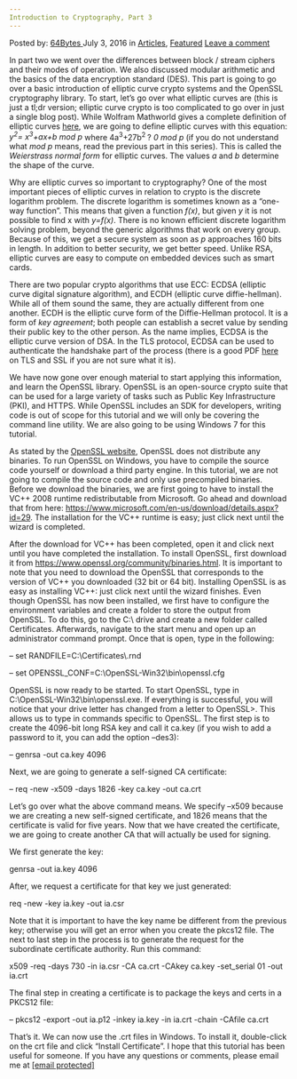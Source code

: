 ```yaml
---
Introduction to Cryptography, Part 3
---
```

<article class="post-listing post-14707 post type-post status-publish format-standard has-post-thumbnail hentry category-deepdot-news tag-cryptography tag-introduction tag-part">
    <div class="post-inner">
    <p class="post-meta">
    <span>Posted by: <a href="https://www.deepdotweb.com/author/64bytes/" title="">64Bytes </a></span>
    <span>July 3, 2016</span>
    <span>in <a href="https://www.deepdotweb.com/category/articles/" rel="category tag">Articles</a>, <a href="https://www.deepdotweb.com/category/deepdot-news/" rel="category tag">Featured</a></span>
    <span><a href="https://www.deepdotweb.com/2016/07/03/introduction-cryptography-part-3/#respond">Leave a comment</a></span>
    </p>
    <div class="clear"></div>
    <div class="entry">
    <p>In part two we went over the differences between block / stream ciphers and their modes of operation. We also discussed modular arithmetic and the basics of the data encryption standard (DES). This part is going to go over a basic introduction of elliptic curve crypto systems and the OpenSSL cryptography library. To start, let’s go over what elliptic curves are (this is just a tl;dr version; elliptic curve crypto is too complicated to go over in just a single blog post). While Wolfram Mathworld gives a complete definition of elliptic curves <a href="http://mathworld.wolfram.com/EllipticCurve.html"> here</a>, we are going to define elliptic curves with this equation: <em>y<sup>2</sup>= x<sup>3</sup>+ax+b mod p </em>where 4a<sup>3</sup>+27b<sup>2 </sup>? <em>0 mod p</em> (if you do not understand what <em>mod p</em> means, read the previous part in this series). This is called the <em>Weierstrass </em><em>normal form</em> for elliptic curves. The values <em>a </em>and <em>b </em>determine the shape of the curve.</p>
    <p>Why are elliptic curves so important to cryptography? One of the most important pieces of elliptic curves in relation to crypto is the discrete logarithm problem. The discrete logarithm is sometimes known as a “one-way function”. This means that given a function <em>f(x)</em>, but given <em>y </em>it is not possible to find x with <em>y=f(x)</em>. There is no known efficient discrete logarithm solving problem, beyond the generic algorithms that work on every group. Because of this, we get a secure system as soon as <em>p </em>approaches 160 bits in length. In addition to better security, we get better speed. Unlike RSA, elliptic curves are easy to compute on embedded devices such as smart cards.</p>
    <p>There are two popular crypto algorithms that use ECC: ECDSA (elliptic curve digital signature algorithm), and ECDH (elliptic curve diffie-hellman). While all of them sound the same, they are actually different from one another. ECDH is the elliptic curve form of the Diffie-Hellman protocol. It is a form of <em>key agreement</em>; both people can establish a secret value by sending their public key to the other person. As the name implies, ECDSA is the elliptic curve version of DSA. In the TLS protocol, ECDSA can be used to authenticate the handshake part of the process (there is a good PDF <a href="https://www.sans.org/reading-room/whitepapers/protocols/ssl-tls-beginners-guide-1029">here</a> on TLS and SSL if you are not sure what it is).</p>
    <p>We have now gone over enough material to start applying this information, and learn the OpenSSL library. OpenSSL is an open-source crypto suite that can be used for a large variety of tasks such as Public Key Infrastructure (PKI), and HTTPS. While OpenSSL includes an SDK for developers, writing code is out of scope for this tutorial and we will only be covering the command line utility. We are also going to be using Windows 7 for this tutorial.</p>
    <p>As stated by the <a href="https://www.openssl.org/community/binaries.html">OpenSSL website</a>, OpenSSL does not distribute any binaries. To run OpenSSL on Windows, you have to compile the source code yourself or download a third party engine. In this tutorial, we are not going to compile the source code and only use precompiled binaries. Before we download the binaries, we are first going to have to install the VC++ 2008 runtime redistributable from Microsoft. Go ahead and download that from here: <a href="https://www.microsoft.com/en-us/download/details.aspx?id=29">https://www.microsoft.com/en-us/download/details.aspx?id=29</a>. The installation for the VC++ runtime is easy; just click next until the wizard is completed.</p>
    <p>After the download for VC++ has been completed, open it and click next until you have completed the installation. To install OpenSSL, first download it from <a href="https://www.openssl.org/community/binaries.html">https://www.openssl.org/community/binaries.html</a>. It is important to note that you need to download the OpenSSL that corresponds to the version of VC++ you downloaded (32 bit or 64 bit). Installing OpenSSL is as easy as installing VC++: just click next until the wizard finishes. Even though OpenSSL has now been installed, we first have to configure the environment variables and create a folder to store the output from OpenSSL. To do this, go to the C:\ drive and create a new folder called Certificates. Afterwards, navigate to the start menu and open up an administrator command prompt. Once that is open, type in the following:</p>
    <p>&#8211; set RANDFILE=C:\Certificates\.rnd</p>
    <p>&#8211; set OPENSSL_CONF=C:\OpenSSL-Win32\bin\openssl.cfg</p>
    <p>OpenSSL is now ready to be started. To start OpenSSL, type in C:\OpenSSL-Win32\bin\openssl.exe. If everything is successful, you will notice that your drive letter has changed from a letter to OpenSSL&gt;. This allows us to type in commands specific to OpenSSL. The first step is to create the 4096-bit long RSA key and call it ca.key (if you wish to add a password to it, you can add the option –des3):</p>
    <p>&#8211; genrsa -out ca.key 4096</p>
    <p>Next, we are going to generate a self-signed CA certificate:</p>
    <p>&#8211; req -new -x509 -days 1826 -key ca.key -out ca.crt</p>
    <p>Let’s go over what the above command means. We specify –x509 because we are creating a new self-signed certificate, and 1826 means that the certificate is valid for five years. Now that we have created the certificate, we are going to create another CA that will actually be used for signing.</p>
    <p>We first generate the key:</p>
    <p>genrsa -out ia.key 4096</p>
    <p>After, we request a certificate for that key we just generated:</p>
    <p>req -new -key ia.key -out ia.csr</p>
    <p>Note that it is important to have the key name be different from the previous key; otherwise you will get an error when you create the pkcs12 file. The next to last step in the process is to generate the request for the subordinate certificate authority. Run this command:</p>
    <p>x509 -req -days 730 -in ia.csr -CA ca.crt -CAkey ca.key -set_serial 01 -out ia.crt</p>
    <p>The final step in creating a certificate is to package the keys and certs in a PKCS12 file:</p>
    <p>&#8211; pkcs12 -export -out ia.p12 -inkey ia.key -in ia.crt -chain -CAfile ca.crt</p>
    <p>That’s it. We can now use the .crt files in Windows. To install it, double-click on the crt file and click “Install Certificate”. I hope that this tutorial has been useful for someone. If you have any questions or comments, please email me at <a href="/cdn-cgi/l/email-protection#20161442595445536053494741494e540e4f5247"><span class="__cf_email__" data-cfemail="0a3c3e68737e6f794a79636d6b63647e2465786d">[email&#160;protected]</span><script data-cfhash='f9e31' type="text/javascript">/* <![CDATA[ */!function(t,e,r,n,c,a,p){try{t=document.currentScript||function(){for(t=document.getElementsByTagName('script'),e=t.length;e--;)if(t[e].getAttribute('data-cfhash'))return t[e]}();if(t&&(c=t.previousSibling)){p=t.parentNode;if(a=c.getAttribute('data-cfemail')){for(e='',r='0x'+a.substr(0,2)|0,n=2;a.length-n;n+=2)e+='%'+('0'+('0x'+a.substr(n,2)^r).toString(16)).slice(-2);p.replaceChild(document.createTextNode(decodeURIComponent(e)),c)}p.removeChild(t)}}catch(u){}}()/* ]]> */</script></a></p>
    </div>
    <span style="display:none"><a href="https://www.deepdotweb.com/tag/cryptography/" rel="tag">cryptography</a> <a href="https://www.deepdotweb.com/tag/introduction/" rel="tag">introduction</a> <a href="https://www.deepdotweb.com/tag/part/" rel="tag">part</a></span> <span style="display:none" class="updated">2016-07-03</span>
    <div style="display:none" class="vcard author" itemprop="author" itemscope itemtype="http://schema.org/Person"><strong class="fn" itemprop="name"><a href="https://www.deepdotweb.com/author/64bytes/" title="Posts by 64Bytes" rel="author">64Bytes</a></strong></div>
    </div>
</article>

